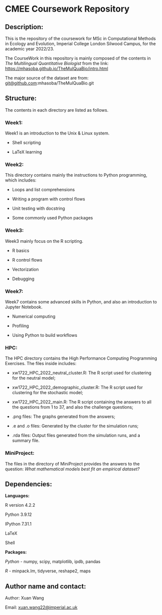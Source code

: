 # CMEE Coursework Repository

## Description:

This is the repository of the coursework for MSc in Computational Methods in Ecology and Evolution, Imperial College London Silwood Campus, for the academic year 2022/23.

The CourseWork in this repository is mainly composed of the contents in *The Multilingual Quantitative Biologist* from the link: https://mhasoba.github.io/TheMulQuaBio/intro.html

The major source of the dataset are from:
git@github.com:mhasoba/TheMulQuaBio.git

## Structure:

The contents in each directory are listed as follows.

### Week1:

Week1 is an introduction to the Unix & Linux system.

- Shell scripting

- LaTeX learning

### Week2:

This directory contains mainly the instructions to Python programming, which includes:

- Loops and list comprehensions

- Writing a program with control flows

- Unit testing with docstring

- Some commonly used Python packages

### Week3:

Week3 mainly focus on the R scripting.

- R basics

- R control flows

- Vectorization

- Debugging

### Week7:

Week7 contains some advanced skills in Python, and also an introduction to Jupyter Notebook.

- Numerical computing

- Profiling

- Using Python to build workflows

### HPC:

The HPC directory contains the High Performance Computing Programming Exercises. The files inside includes:

- xw1722_HPC_2022_neutral_cluster.R: The R script used for clustering for the neutral model;

- xw1722_HPC_2022_demographic_cluster.R: The R script used for clustering for the stochastic model;

- xw1722_HPC_2022_main.R: The R script containing the answers to all the questions from 1 to 37, and also the challenge questions;

- .png files: The graphs generated from the answers;

- .e and .o files: Generated by the cluster for the simulation runs;

- .rda files: Output files generated from the simulation runs, and a summary file.

### MiniProject:

The files in the directory of MiniProject provides the answers to the question: *What mathematical models best fit an empirical dataset?*

## Dependencies:

**Languages:**

R version 4.2.2

Python 3.9.12

IPython 7.31.1

LaTeX

Shell

**Packages:**

*Python* - numpy, scipy, matplotlib, ipdb, pandas

*R* - minpack.lm, tidyverse, reshape2, maps

## Author name and contact:

Author: Xuan Wang

Email: xuan.wang22@imperial.ac.uk
